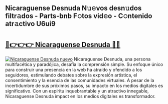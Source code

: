 ## Nicaraguense Desnuda N𝚞𝚎vos desn𝚞dos filtr𝚊dos - Parts-bnb F𝚘tos vid𝚎o - C𝚘ntenido atr𝚊ctivo U6ui9

# <h2><a href="http://mbe17o.tromn.icu/?c=Nicaraguense+Desnuda">🔗👉👉👉 Nicaraguense Desnuda 🔗🔗</a></h2>

[![Nicaraguense Desnuda nuevo](https://i.imgur.com/pEAQMta.gif)](http://mbe17o.tromn.icu/?c=Nicaraguense+Desnuda)
Nicaraguense Desnuda, una persona multifacética y paradójica, desafía la comprensión simple. Su enfoque único para construir una presencia en la web ha atraído y ofendido a los seguidores, estimulando debates sobre la expresión artística, el consentimiento y la esencia de las comunidades virtuales. A pesar de la incertidumbre de sus próximos pasos, su impacto en los medios digitales es significativo. Con un espíritu inquebrantable y un atractivo innegable, Nicaraguense Desnuda impact en los medios digitales es transformador.
